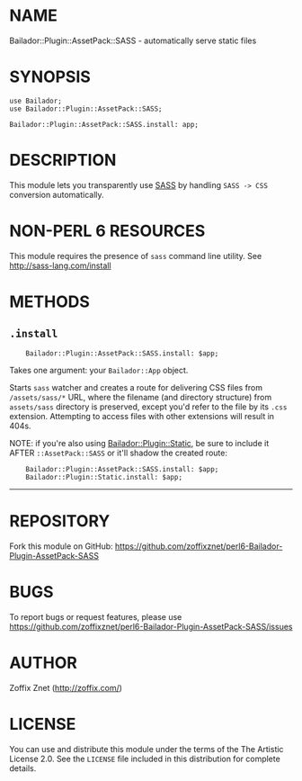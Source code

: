 # NAME

Bailador::Plugin::AssetPack::SASS - automatically serve static files

# SYNOPSIS

```perl6
use Bailador;
use Bailador::Plugin::AssetPack::SASS;

Bailador::Plugin::AssetPack::SASS.install: app;

```

# DESCRIPTION

This module lets you transparently use [SASS](http://sass-lang.com/) by
handling `SASS -> CSS` conversion automatically.

# NON-PERL 6 RESOURCES

This module requires the presence of `sass` command line utility. See
http://sass-lang.com/install

# METHODS

## `.install`

```perl6
    Bailador::Plugin::AssetPack::SASS.install: $app;
```

Takes one argument: your `Bailador::App` object.

Starts `sass` watcher and creates a route for delivering CSS files from
`/assets/sass/*` URL, where the filename (and directory structure) from
`assets/sass` directory is preserved, except you'd refer to the file by
its `.css` extension. Attempting to access files with other extensions will
result in 404s.

NOTE: if you're also using
[Bailador::Plugin::Static](http://modules.perl6.org/dist/Bailador::Plugin::Static),
be sure to include it AFTER `::AssetPack::SASS` or it'll shadow the created route:

```perl6
    Bailador::Plugin::AssetPack::SASS.install: $app;
    Bailador::Plugin::Static.install: $app;
```

----

# REPOSITORY

Fork this module on GitHub:
https://github.com/zoffixznet/perl6-Bailador-Plugin-AssetPack-SASS

# BUGS

To report bugs or request features, please use
https://github.com/zoffixznet/perl6-Bailador-Plugin-AssetPack-SASS/issues

# AUTHOR

Zoffix Znet (http://zoffix.com/)

# LICENSE

You can use and distribute this module under the terms of the
The Artistic License 2.0. See the `LICENSE` file included in this
distribution for complete details.
